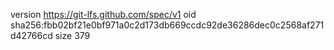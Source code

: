 version https://git-lfs.github.com/spec/v1
oid sha256:fbb02bf21e0bf971a0c2d173db669ccdc92de36286dec0c2568af271d42766cd
size 379

